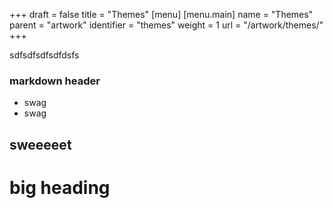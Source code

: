+++
draft = false
title = "Themes"
[menu]
  [menu.main]
    name = "Themes"
    parent = "artwork"
    identifier = "themes"
    weight = 1
    url = "/artwork/themes/"
+++

sdfsdfsdfsdfdsfs
### markdown header

- swag
- swag

## sweeeeet

# big heading

